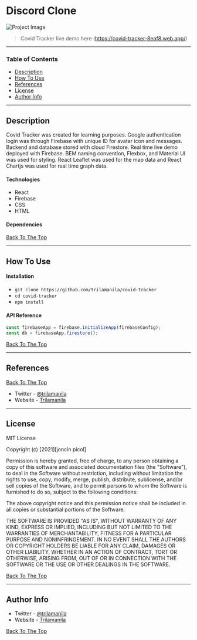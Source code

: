 # Discord Clone

![Project Image](public/demo.png)

> Covid Tracker live demo here (https://covid-tracker-8eaf8.web.app/)

---

### Table of Contents

- [Description](#description)
- [How To Use](#how-to-use)
- [References](#references)
- [License](#license)
- [Author Info](#author-info)

---

## Description

Covid Tracker was created for learning purposes. Google authentication login was through Firebase with unique ID for avatar icon and messages. Backend and database stored with cloud Firestore. Real time live demo deployed with Firebase. BEM naming convention, Flexbox, and Material UI was used for styling. React Leaflet was used for the map data and React Chartjs was used for real time graph data.

#### Technologies

- React
- Firebase
- CSS
- HTML

#### Dependencies

[Back To The Top](#covid-tracker)

---

## How To Use

#### Installation

- `git clone https://github.com/trilamanila/covid-tracker`
- `cd covid-tracker`
- `npm install`

#### API Reference

```Javascript
const firebaseApp = firebase.initializeApp(firebaseConfig);
const db = firebaseApp.firestore();
```

[Back To The Top](#covid-tracker)

---

## References

[Back To The Top](#covid-tracker)

- Twitter - [@trilamanila](https://twitter.com/trilamanila)
- Website - [Trilamanila](https://trilamanila.com)

---

## License

MIT License

Copyright (c) [2021][joncin picol]

Permission is hereby granted, free of charge, to any person obtaining a copy
of this software and associated documentation files (the "Software"), to deal
in the Software without restriction, including without limitation the rights
to use, copy, modify, merge, publish, distribute, sublicense, and/or sell
copies of the Software, and to permit persons to whom the Software is
furnished to do so, subject to the following conditions:

The above copyright notice and this permission notice shall be included in all
copies or substantial portions of the Software.

THE SOFTWARE IS PROVIDED "AS IS", WITHOUT WARRANTY OF ANY KIND, EXPRESS OR
IMPLIED, INCLUDING BUT NOT LIMITED TO THE WARRANTIES OF MERCHANTABILITY,
FITNESS FOR A PARTICULAR PURPOSE AND NONINFRINGEMENT. IN NO EVENT SHALL THE
AUTHORS OR COPYRIGHT HOLDERS BE LIABLE FOR ANY CLAIM, DAMAGES OR OTHER
LIABILITY, WHETHER IN AN ACTION OF CONTRACT, TORT OR OTHERWISE, ARISING FROM,
OUT OF OR IN CONNECTION WITH THE SOFTWARE OR THE USE OR OTHER DEALINGS IN THE
SOFTWARE.

[Back To The Top](#covid-tracker)

---

## Author Info

- Twitter - [@trilamanila](https://twitter.com/trilamanila)
- Website - [Trilamanila](https://trilamanila.com)

[Back To The Top](#covid-tracker)
